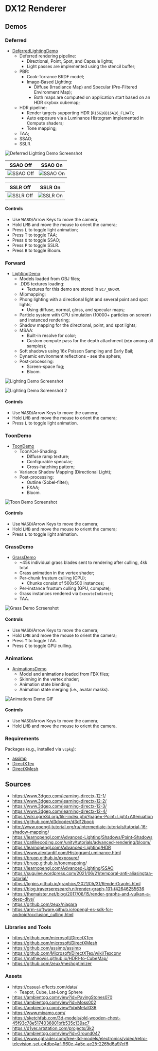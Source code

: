 # DX12 Renderer

## Demos

### Deferred

- [DeferredLightingDemo](./Demos/DeferredLightingDemo)
  - Deferred rendering pipeline:
    - Directional, Point, Spot, and Capsule lights;
    - Light passes are implemented using the stencil buffer;
  - PBR:
    - Cook-Torrance BRDF model;
    - Image-Based Lighting:
      - Diffuse (Irradiance Map) and Specular (Pre-Filtered Environment Map);
      - Both maps are computed on application start based on an HDR skybox cubemap;
  - HDR pipeline:
    - Render targets supporting HDR (`R16G16B16A16_FLOAT`);
    - Auto exposure via a Luminance Histogram implemented in Compute shaders;
    - Tone mapping;
  - TAA;
  - SSAO;
  - SSLR.

![Deferred Lighting Demo Screenshot](./Screenshots/DeferredLightingDemo.jpg)

| SSAO Off                                                     | SSAO On                                                    |
| ------------------------------------------------------------ | ---------------------------------------------------------- |
| ![SSAO Off](./Screenshots/DeferredLightingDemo_SSAO_Off.jpg) | ![SSAO On](./Screenshots/DeferredLightingDemo_SSAO_On.jpg) |

| SSLR Off                                                     | SSLR On                                                    |
| ------------------------------------------------------------ | ---------------------------------------------------------- |
| ![SSLR Off](./Screenshots/DeferredLightingDemo_SSLR_Off.jpg) | ![SSLR On](./Screenshots/DeferredLightingDemo_SSLR_On.jpg) |

#### Controls

- Use <kbd>WASD</kbd>/Arrow Keys to move the camera;
- Hold <kbd>LMB</kbd> and move the mouse to orient the camera;
- Press <kbd>L</kbd> to toggle light animation;
- Press <kbd>T</kbd> to toggle TAA;
- Press <kbd>O</kbd> to toggle SSAO;
- Press <kbd>P</kbd> to toggle SSLR.
- Press <kbd>B</kbd> to toggle Bloom.

### Forward

- [LightingDemo](./Demos/LightingDemo)
  - Models loaded from OBJ files;
  - .DDS textures loading:
    - Textures for this demo are stored in `BC7_UNORM`.
  - Mipmapping;
  - Phong lighting with a directional light and several point and spot lights;
    - Using diffuse, normal, gloss, and specular maps;
  - Particle system with CPU simulation (10000+ particles on screen) and instanced rendering;
  - Shadow mapping for the directional, point, and spot lights;
  - MSAA:
    - Built-in resolve for color;
    - Custom compute pass for the depth attachment (`min` among all samples);
  - Soft shadows using 16x Poisson Sampling and Early Bail;
  - Dynamic environment reflections - see the sphere;
  - Post-processing:
    - Screen-space fog;
    - Bloom.

![Lighting Demo Screenshot](./Screenshots/LightingDemo.jpg)

![Lighting Demo Screenshot 2](./Screenshots/LightingDemo2.jpg)

#### Controls

- Use <kbd>WASD</kbd>/Arrow Keys to move the camera;
- Hold <kbd>LMB</kbd> and move the mouse to orient the camera;
- Press <kbd>L</kbd> to toggle light animation.

### ToonDemo

- [ToonDemo](./Demos/ToonDemo)
  - Toon/Cel-Shading:
    - Diffuse ramp texture;
    - Configurable specular;
    - Cross-hatching pattern;
  - Variance Shadow Mapping (Directional Light);
  - Post-processing:
    - Outline (Sobel-filter);
    - FXAA;
    - Bloom.

![Toon Demo Screenshot](./Screenshots/ToonDemo.jpg)

#### Controls

- Use <kbd>WASD</kbd>/Arrow Keys to move the camera;
- Hold <kbd>LMB</kbd> and move the mouse to orient the camera;
- Press <kbd>L</kbd> to toggle light animation.

### GrassDemo

- [GrassDemo](./Demos/GrassDemo)
  - ~45k individual grass blades sent to rendering after culling, 4kk total.
  - Grass animation in the vertex shader;
  - Per-chunk frustum culling (CPU);
    - Chunks consist of 500x500 instances;
  - Per-instance frustum culling (GPU, compute);
  - Grass instances rendered via `ExecuteIndirect`;
  - TAA.

![Grass Demo Screenshot](./Screenshots/GrassDemo.gif)

#### Controls

- Use <kbd>WASD</kbd>/Arrow Keys to move the camera;
- Hold <kbd>LMB</kbd> and move the mouse to orient the camera;
- Press <kbd>T</kbd> to toggle TAA.
- Press <kbd>C</kbd> to toggle GPU culling.

### Animations

- [AnimationsDemo](./Demos/AnimationsDemo)
  - Model and animations loaded from FBX files;
  - Skinning in the vertex shader;
  - Animation state blending;
  - Animation state merging (i.e., avatar masks).

![Animations Demo GIF](./Screenshots/AnimationsDemo.gif)

#### Controls

- Use <kbd>WASD</kbd>/Arrow Keys to move the camera;
- Hold <kbd>LMB</kbd> and move the mouse to orient the camera.

### Requirements

Packages (e.g., installed via `vcpkg`):

- [assimp](https://github.com/assimp/assimp)
- [DirectXTex](https://github.com/microsoft/DirectXTex)
- [DirectXMesh](https://github.com/microsoft/DirectXMesh)

## Sources

- https://www.3dgep.com/learning-directx-12-1/
- https://www.3dgep.com/learning-directx-12-2/
- https://www.3dgep.com/learning-directx-12-3/
- https://www.3dgep.com/learning-directx-12-4/
- https://wiki.ogre3d.org/tiki-index.php?page=-Point+Light+Attenuation
- https://github.com/d3dcoder/d3d12book
- http://www.opengl-tutorial.org/ru/intermediate-tutorials/tutorial-16-shadow-mapping/
- https://learnopengl.com/Advanced-Lighting/Shadows/Point-Shadows
- https://catlikecoding.com/unity/tutorials/advanced-rendering/bloom/
- https://learnopengl.com/Advanced-Lighting/HDR
- https://www.alextardif.com/HistogramLuminance.html
- https://bruop.github.io/exposure/
- https://bruop.github.io/tonemapping/
- https://learnopengl.com/Advanced-Lighting/SSAO
- https://sugulee.wordpress.com/2021/06/21/temporal-anti-aliasingtaa-tutorial/
- https://logins.github.io/graphics/2021/05/31/RenderGraphs.html
- https://blog.traverseresearch.nl/render-graph-101-f42646255636
- https://themaister.net/blog/2017/08/15/render-graphs-and-vulkan-a-deep-dive/
- https://github.com/zeux/niagara
- https://arm-software.github.io/opengl-es-sdk-for-android/occlusion_culling.html

### Libraries and Tools

- https://github.com/microsoft/DirectXTex
- https://github.com/microsoft/DirectXMesh
- https://github.com/assimp/assimp
- https://github.com/Microsoft/DirectXTex/wiki/Texconv
- https://matheowis.github.io/HDRI-to-CubeMap/
- https://github.com/zeux/meshoptimizer

### Assets

- https://casual-effects.com/data/
  - Teapot, Cube, Lat-Long Sphere
- https://ambientcg.com/view?id=PavingStones070
- https://ambientcg.com/view?id=Moss002
- https://ambientcg.com/view?id=Metal036
- https://www.mixamo.com/
- https://sketchfab.com/3d-models/old-wooden-chest-45f93c78e5174036801bfb535c139ac7
- https://d1ver.artstation.com/projects/3k2
- https://ambientcg.com/view?id=Ground047
- https://www.cgtrader.com/free-3d-models/electronics/video/retro-television-set-c4dbe4af-960e-4a5c-ac25-2265d6a97cf6
